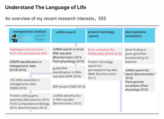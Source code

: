 ### <p align="left">Understand The Language of Life</p>

An overview of my recent research interests，555

<div>
<table border="0">
  <tr>
    <td width="100%">
      <img src="/research.png" width="100%">
    </td>
  </tr>
</table>
</div>


